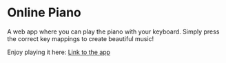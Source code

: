 # Online Piano

A web app where you can play the piano with your keyboard. Simply press the correct key mappings to create beautiful music!

Enjoy playing it here: [Link to the app](https://online-piano-42e14a48e3b4.herokuapp.com/)
